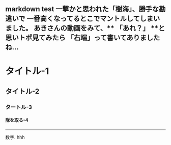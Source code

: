 markdown test
一撃かと思われた「樹海」、勝手な勘違いで
一番高くなってるとこでマントルしてしまいました。
あきさんの動画をみて、** 「あれ？」 **と思いトポ見てみたら
「右端」って書いてありましたね…
---------------------------
# タイトル-1
## タイトル-2
### タートル-3
#### 隊を取る-4

-----------------------
数字. hhh
